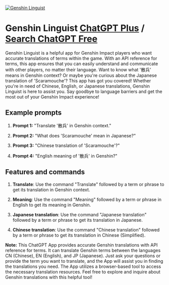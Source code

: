
[![Genshin Linguist](null)](https://chat.openai.com/g/g-bGqM6tvyB-genshin-linguist)

# Genshin Linguist [ChatGPT Plus](https://chat.openai.com/g/g-bGqM6tvyB-genshin-linguist) / [Search ChatGPT Free](https://gptcall.net/index.html#/?search=Genshin%20Linguist)

Genshin Linguist is a helpful app for Genshin Impact players who want accurate translations of terms within the game. With an API reference for terms, this app ensures that you can easily understand and communicate with other players, no matter their language. Want to know what '散兵' means in Genshin context? Or maybe you're curious about the Japanese translation of 'Scaramouche'? This app has got you covered! Whether you're in need of Chinese, English, or Japanese translations, Genshin Linguist is here to assist you. Say goodbye to language barriers and get the most out of your Genshin Impact experience!

## Example prompts

1. **Prompt 1:** "Translate '散兵' in Genshin context."

2. **Prompt 2:** "What does 'Scaramouche' mean in Japanese?"

3. **Prompt 3:** "Chinese translation of 'Scaramouche'?"

4. **Prompt 4:** "English meaning of '散兵' in Genshin?"

## Features and commands

1. **Translate**: Use the command "Translate" followed by a term or phrase to get its translation in Genshin context.

2. **Meaning**: Use the command "Meaning" followed by a term or phrase in English to get its meaning in Genshin.

3. **Japanese translation**: Use the command "Japanese translation" followed by a term or phrase to get its translation in Japanese.

4. **Chinese translation**: Use the command "Chinese translation" followed by a term or phrase to get its translation in Chinese (Simplified).

**Note:** This ChatGPT App provides accurate Genshin translations with API reference for terms. It can translate Genshin terms between the languages CN (Chinese), EN (English), and JP (Japanese). Just ask your questions or provide the term you want to translate, and the App will assist you in finding the translations you need. The App utilizes a browser-based tool to access the necessary translation resources. Feel free to explore and inquire about Genshin translations with this helpful tool!


